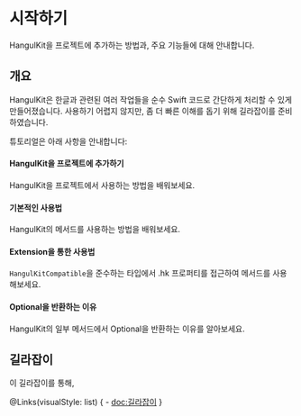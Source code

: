 
# 시작하기

HangulKit을 프로젝트에 추가하는 방법과, 주요 기능들에 대해 안내합니다.

## 개요

HangulKit은 한글과 관련된 여러 작업들을 순수 Swift 코드로 간단하게 처리할 수 있게 만들어졌습니다. 사용하기 어렵지 않지만, 좀 더 빠른 이해를 돕기 위해 길라잡이를 준비하였습니다. 

튜토리얼은 아래 사항을 안내합니다:

#### HangulKit을 프로젝트에 추가하기
HangulKit을 프로젝트에서 사용하는 방법을 배워보세요.

#### 기본적인 사용법
HangulKit의 메서드를 사용하는 방법을 배워보세요.

#### Extension을 통한 사용법
``HangulKitCompatible``을 준수하는 타입에서 .hk 프로퍼티를 접근하여 메서드를 사용해보세요.

#### Optional을 반환하는 이유
HangulKit의 일부 메서드에서 Optional을 반환하는 이유를 알아보세요.

## 길라잡이
이 길라잡이를 통해, 

@Links(visualStyle: list) {
    - <doc:길라잡이>
}
